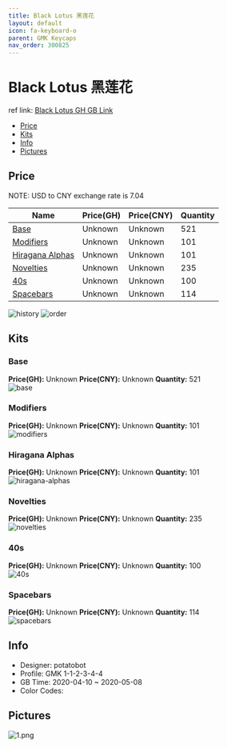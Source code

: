 ```yaml
---
title: Black Lotus 黑莲花
layout: default
icon: fa-keyboard-o
parent: GMK Keycaps
nav_order: 300825
---
```


# Black Lotus 黑莲花

ref link: [Black Lotus GH GB Link](https://geekhack.org/index.php?topic=105639.0)  
* [Price](#price)  
* [Kits](#kits)  
* [Info](#info)  
* [Pictures](#pictures)  


## Price  

NOTE: USD to CNY exchange rate is 7.04

| Name          | Price(GH)    |  Price(CNY) | Quantity |
| ------------- | ------------ |  ---------- | -------- |
|[Base](#base)|Unknown|Unknown|521|
|[Modifiers](#modifiers)|Unknown|Unknown|101|
|[Hiragana Alphas](#hiragana-alphas)|Unknown|Unknown|101|
|[Novelties](#novelties)|Unknown|Unknown|235|
|[40s](#40s)|Unknown|Unknown|100|
|[Spacebars](#spacebars)|Unknown|Unknown|114|

<img src="{{ 'assets/images/gmk-keycaps/blacklotus/history.png' | relative_url }}" alt="history" class="image featured">
<img src="{{ 'assets/images/gmk-keycaps/blacklotus/order.png' | relative_url }}" alt="order" class="image featured">

## Kits  
### Base  
**Price(GH):** Unknown    **Price(CNY):** Unknown    **Quantity:** 521  
<img src="{{ 'assets/images/gmk-keycaps/blacklotus/kits_pics/base.jpg' | relative_url }}" alt="base" class="image featured">

### Modifiers  
**Price(GH):** Unknown    **Price(CNY):** Unknown    **Quantity:** 101  
<img src="{{ 'assets/images/gmk-keycaps/blacklotus/kits_pics/modifiers.jpg' | relative_url }}" alt="modifiers" class="image featured">

### Hiragana Alphas  
**Price(GH):** Unknown    **Price(CNY):** Unknown    **Quantity:** 101  
<img src="{{ 'assets/images/gmk-keycaps/blacklotus/kits_pics/hiragana-alphas.jpg' | relative_url }}" alt="hiragana-alphas" class="image featured">

### Novelties  
**Price(GH):** Unknown    **Price(CNY):** Unknown    **Quantity:** 235  
<img src="{{ 'assets/images/gmk-keycaps/blacklotus/kits_pics/novelties.jpg' | relative_url }}" alt="novelties" class="image featured">

### 40s  
**Price(GH):** Unknown    **Price(CNY):** Unknown    **Quantity:** 100  
<img src="{{ 'assets/images/gmk-keycaps/blacklotus/kits_pics/40s.jpg' | relative_url }}" alt="40s" class="image featured">

### Spacebars  
**Price(GH):** Unknown    **Price(CNY):** Unknown    **Quantity:** 114  
<img src="{{ 'assets/images/gmk-keycaps/blacklotus/kits_pics/spacebars.jpg' | relative_url }}" alt="spacebars" class="image featured">


## Info  
* Designer: potatobot  
* Profile: GMK 1-1-2-3-4-4  
* GB Time: 2020-04-10 ~ 2020-05-08  
* Color Codes:  


## Pictures  
<img src="{{ 'assets/images/gmk-keycaps/blacklotus/rendering_pics/1.png' | relative_url }}" alt="1.png" class="image featured">
